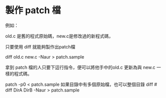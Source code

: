 # 製作 patch 檔

例如：

old.c 是舊的程式原始碼，new.c是修改過的新程式碼，

只要使用 diff 就能夠製作出patch檔

diff old.c new.c -Naur > patch.sample

拿到 patch 檔的人只要下這行指令，便可以將他手中的old.c 更新為與 new.c 一樣的程式碼。

patch -p0 < patch.sample 如果目錄中有多個原始檔，也可以整個目錄 diff # diff DirA DirB -Naur > patch.sample
